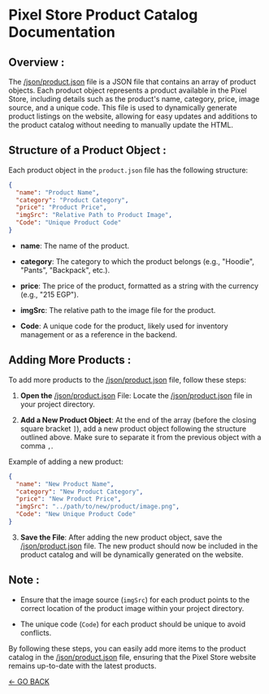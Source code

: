 # Pixel Store Product Catalog Documentation

## Overview :

The [/json/product.json](/json/product.json) file is a JSON file that contains an array of product objects. Each product object represents a product available in the Pixel Store, including details such as the product's name, category, price, image source, and a unique code. This file is used to dynamically generate product listings on the website, allowing for easy updates and additions to the product catalog without needing to manually update the HTML.

## Structure of a Product Object :

Each product object in the `product.json` file has the following structure:

```json
{
  "name": "Product Name",
  "category": "Product Category",
  "price": "Product Price",
  "imgSrc": "Relative Path to Product Image",
  "Code": "Unique Product Code"
}
```

- **name**: The name of the product.

- **category**: The category to which the product belongs (e.g., "Hoodie", "Pants", "Backpack", etc.).

- **price**: The price of the product, formatted as a string with the currency (e.g., "215 EGP").

- **imgSrc**: The relative path to the image file for the product.

- **Code**: A unique code for the product, likely used for inventory management or as a reference in the backend.

## Adding More Products :

To add more products to the [/json/product.json](/json/product.json) file, follow these steps:

1. **Open the** [/json/product.json](/json/product.json) File: Locate the [/json/product.json](/json/product.json) file in your project directory.

2. **Add a New Product Object**: At the end of the array (before the closing square bracket `]`), add a new product object following the structure outlined above. Make sure to separate it from the previous object with a comma `,`.

Example of adding a new product:

```json
{
  "name": "New Product Name",
  "category": "New Product Category",
  "price": "New Product Price",
  "imgSrc": "../path/to/new/product/image.png",
  "Code": "New Unique Product Code"
}
```

3. **Save the File**: After adding the new product object, save the [/json/product.json](/json/product.json) file. The new product should now be included in the product catalog and will be dynamically generated on the website.

## Note :

- Ensure that the image source (`imgSrc`) for each product points to the correct location of the product image within your project directory.

- The unique code (`Code`) for each product should be unique to avoid conflicts.

By following these steps, you can easily add more items to the product catalog in the [/json/product.json](/json/product.json) file, ensuring that the Pixel Store website remains up-to-date with the latest products.

[← GO BACK](../README.md)
